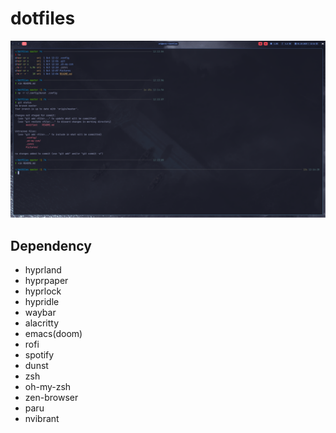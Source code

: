 # dotfiles

![](screenshot.png)

## Dependency
- hyprland
- hyprpaper
- hyprlock
- hypridle
- waybar
- alacritty
- emacs(doom)
- rofi
- spotify
- dunst
- zsh
- oh-my-zsh
- zen-browser
- paru
- nvibrant
